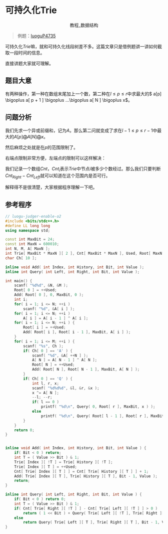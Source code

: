 # 可持久化Trie

<center>教程_数据结构</center>

> 例题：[luoguP4735](https://www.luogu.org/problemnew/show/P4735)

可持久化$Trie$嘛，就和可持久化线段树差不多。这篇文章只是借例题讲一讲如何截取一段时间的信息。

直接讲题大家就可理解。

## 题目大意

有两种操作，第一种在数组末尾加上一个数，第二种在$l\leqslant p\leqslant r$中求最大的$ a[p] \bigoplus  a[ p + 1 ] \bigoplus ...\bigoplus a[ N ] \bigoplus  x$。

## 问题分析

我们先求一个异或前缀和，记为$A$。那么第二问就变成了求在$l-1 \leqslant p \leqslant r-1$中最大的$A[p]\bigoplus A[N]\bigoplus x$。

然后麻烦之处就是在$p$的范围限制了。

右端点限制非常方便，左端点的限制可以这样解决：

我们记录一个数组$Cnt$，$Cnt_i$表示$Trie$中节点$i$被多少个数经过。那么我们只要判断$Cnt_{Right}-Cnt_{Left}$就可以知道在这个范围内是否可行。

解释得不是很清楚，大家根据程序理解一下吧。

## 参考程序

```C++
// luogu-judger-enable-o2
#include <bits/stdc++.h>
#define LL long long
using namespace std;

const int MaxBit = 24;
const int MaxN = 600010;
int N, M, A[ MaxN ];
int Trie[ MaxBit * MaxN ][ 2 ], Cnt[ MaxBit * MaxN ], Used, Root[ MaxN ];
char Ch[ 10 ];

inline void Add( int Index, int History, int Bit, int Value );
inline int Query( int Left, int Right, int Bit, int Value );

int main() {
    scanf( "%d%d", &N, &M );
    Root[ 0 ] = ++Used;
    Add( Root[ 0 ], 0, MaxBit, 0 );
    int i;
    for( i = 1; i <= N; ++i ) 
        scanf( "%d", &A[ i ] );
    for( i = 1; i <= N; ++i ) 
        A[ i ] = A[ i - 1 ] ^ A[ i ];
    for( i = 1; i <= N; ++i ) {
        Root[ i ] = ++Used;
        Add( Root[ i ], Root[ i - 1 ], MaxBit, A[ i ] );
    }
    for( i = 1; i <= M; ++i ) {
        scanf( "%s", Ch );
        if( Ch[ 0 ] == 'A' ) {
            scanf( "%d", &A[ ++N ] );
            A[ N ] = A[ N - 1 ] ^ A[ N ];
            Root[ N ] = ++Used;
            Add( Root[ N ], Root[ N - 1 ], MaxBit, A[ N ] );
        }
        if( Ch[ 0 ] == 'Q' ) {
            int l, r, x;
            scanf( "%d%d%d", &l, &r, &x );
            x ^= A[ N ];
            --l; --r;
            if( l == 0 ) 
                printf( "%d\n", Query( 0, Root[ r ], MaxBit, x ) );
            else 
                printf( "%d\n", Query( Root[ l - 1 ], Root[ r ], MaxBit, x ) );
        }
    }
    return 0;
}


inline void Add( int Index, int History, int Bit, int Value ) {
    if( Bit < 0 ) return;
    int T = ( Value >> Bit ) & 1;
    Trie[ Index ][ !T ] = Trie[ History ][ !T ];
    Trie[ Index ][ T ] = ++Used;
    Cnt[ Trie[ Index ][ T ] ] = Cnt[ Trie[ History ][ T ] ] + 1;
    Add( Trie[ Index ][ T ], Trie[ History ][ T ], Bit - 1, Value );
    return;
}

inline int Query( int Left, int Right, int Bit, int Value ) {
    if( Bit < 0 ) return 0;
    int T = ( Value >> Bit ) & 1;
    if( Cnt[ Trie[ Right ][ !T ] ] - Cnt[ Trie[ Left ][ !T ] ] > 0 ) 
        return ( 1 << Bit ) + Query( Trie[ Left ][ !T ], Trie[ Right ][ !T ], Bit - 1, Value );
    else 
        return Query( Trie[ Left ][ T ], Trie[ Right ][ T ], Bit - 1, Value );
}

```

